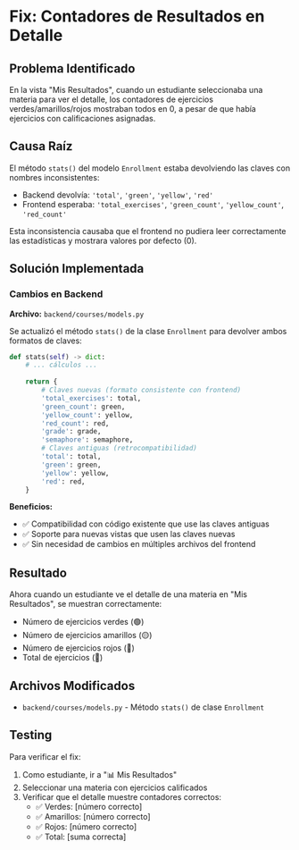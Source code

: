 # Fix: Contadores de Resultados en Detalle

## Problema Identificado
En la vista "Mis Resultados", cuando un estudiante seleccionaba una materia para ver el detalle, los contadores de ejercicios verdes/amarillos/rojos mostraban todos en 0, a pesar de que había ejercicios con calificaciones asignadas.

## Causa Raíz
El método `stats()` del modelo `Enrollment` estaba devolviendo las claves con nombres inconsistentes:
- Backend devolvía: `'total'`, `'green'`, `'yellow'`, `'red'`
- Frontend esperaba: `'total_exercises'`, `'green_count'`, `'yellow_count'`, `'red_count'`

Esta inconsistencia causaba que el frontend no pudiera leer correctamente las estadísticas y mostrara valores por defecto (0).

## Solución Implementada

### Cambios en Backend
**Archivo:** `backend/courses/models.py`

Se actualizó el método `stats()` de la clase `Enrollment` para devolver ambos formatos de claves:

```python
def stats(self) -> dict:
    # ... cálculos ...
    
    return {
        # Claves nuevas (formato consistente con frontend)
        'total_exercises': total,
        'green_count': green,
        'yellow_count': yellow,
        'red_count': red,
        'grade': grade,
        'semaphore': semaphore,
        # Claves antiguas (retrocompatibilidad)
        'total': total,
        'green': green,
        'yellow': yellow,
        'red': red,
    }
```

**Beneficios:**
- ✅ Compatibilidad con código existente que use las claves antiguas
- ✅ Soporte para nuevas vistas que usen las claves nuevas
- ✅ Sin necesidad de cambios en múltiples archivos del frontend

## Resultado
Ahora cuando un estudiante ve el detalle de una materia en "Mis Resultados", se muestran correctamente:
- Número de ejercicios verdes (🟢)
- Número de ejercicios amarillos (🟡)
- Número de ejercicios rojos (🔴)
- Total de ejercicios (📝)

## Archivos Modificados
- `backend/courses/models.py` - Método `stats()` de clase `Enrollment`

## Testing
Para verificar el fix:
1. Como estudiante, ir a "📊 Mis Resultados"
2. Seleccionar una materia con ejercicios calificados
3. Verificar que el detalle muestre contadores correctos:
   - ✅ Verdes: [número correcto]
   - ✅ Amarillos: [número correcto]
   - ✅ Rojos: [número correcto]
   - ✅ Total: [suma correcta]
